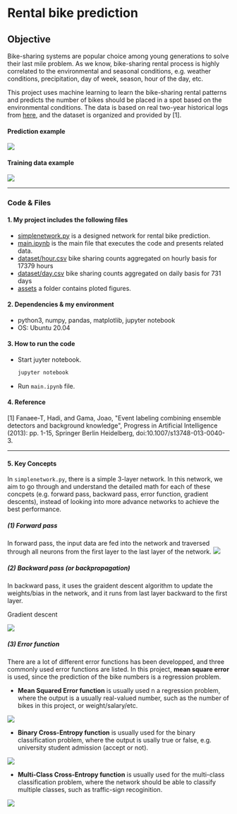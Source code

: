 # **Rental bike prediction** 

## Objective

Bike-sharing systems are popular choice among young generations to solve their last mile problem.
As we know, bike-sharing rental process is highly correlated to the environmental and seasonal conditions, e.g. weather conditions,
precipitation, day of week, season, hour of the day, etc. 

This project uses machine learning to learn the bike-sharing rental patterns
and predicts the number of bikes should be placed in a spot based on the environmental conditions. The data is based 
on real two-year historical logs from [here](http://capitalbikeshare.com/system-data), and the dataset is organized and provided by [1].


#### **Prediction example**
![][image2]

#### **Training data example**
![][image1]

---

### Code & Files

#### 1. My project includes the following files
* [simplenetwork.py](simplenetwork.py) is a designed network for rental bike prediction.
* [main.ipynb](main.ipynb) is the main file that executes the code and presents related data.
* [dataset/hour.csv](dataset/hour.csv) bike sharing counts aggregated on hourly basis for 17379 hours
* [dataset/day.csv](dataset/day.csv) bike sharing counts aggregated on daily basis for 731 days
* [assets](assets) a folder contains ploted figures.

#### 2. Dependencies & my environment

* python3, numpy, pandas, matplotlib, jupyter notebook
* OS: Ubuntu 20.04

#### 3. How to run the code

* Start juyter notebook.

	```sh
	jupyter notebook
	```

* Run `main.ipynb` file.

#### 4. Reference

[1] Fanaee-T, Hadi, and Gama, Joao, "Event labeling combining ensemble detectors and background knowledge", Progress in Artificial Intelligence (2013): pp. 1-15, Springer Berlin Heidelberg, doi:10.1007/s13748-013-0040-3.


[//]: # (Image References)
[image1]: ./assets/data.png
[image2]: ./assets/prediction.png
[forward]: ./assets/forward.jpg
[error_MSE]: ./assets/error_MSE.jpg
[gradient_descent]: ./assets/gradient_descent.JPG
[cross_entropy]: ./assets/cross_entropy.JPG
[mult_class_cross_entropy]: ./assets/m_class.JPG

----

#### 5. Key Concepts

In `simplenetwork.py`, there is a simple 3-layer network. In this network, we aim to go through and understand the detailed
math for each of these concpets (e.g. forward pass, backward pass, error function, gradient descents), instead of looking into more advance networks to achieve the best performance.

##### (1) Forward pass

In forward pass, the input data are fed into the network and traversed
through all neurons from the first layer to the last layer of the network.
![][forward]

##### (2) Backward pass (or backpropagation)

In backward pass, it uses the graident descent algorithm to update the
weights/bias in the network, and it runs from last layer backward to the first layer.

Gradient descent

![][gradient_descent]

##### (3) Error function

There are a lot of different error functions has been developped, and three commonly used error functions are listed. In this project, **mean square error** is used, since the prediction of the bike numbers is a regression problem.

* **Mean Squared Error function** is usually used n a regression problem, where the output is a usually real-valued number, such as
the number of bikes in this project, or weight/salary/etc.

![][error_MSE]

* **Binary Cross-Entropy function** is usually used for the binary classification problem, where the output is usally true or false,
e.g. university student admission (accept or not).

![][cross_entropy] 

* **Multi-Class Cross-Entropy function** is usually used for the multi-class classification problem, where the network should be able to classify
multiple classes, such as traffic-sign recoginition.

![][mult_class_cross_entropy]



